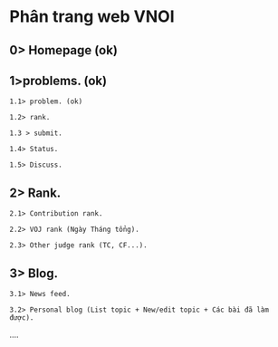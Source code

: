 Phân trang web VNOI
=======================
0> Homepage (ok) 
----------
1>problems. (ok)
-----------
    1.1> problem. (ok)

    1.2> rank.

    1.3 > submit.

    1.4> Status.

    1.5> Discuss.

2> Rank.
-----------
    2.1> Contribution rank.

    2.2> VOJ rank (Ngày Tháng tổng).

    2.3> Other judge rank (TC, CF...).

3> Blog.
-----------
    3.1> News feed.

    3.2> Personal blog (List topic + New/edit topic + Các bài đã làm được).

....
